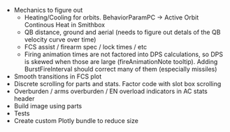 * Mechanics to figure out
	* Heating/Cooling for orbits. BehaviorParamPC -> Active Orbit Continous Heat in Smithbox
	* QB distance, ground and aerial (needs to figure out detals of the QB velocity curve
		  over time)
	* FCS assist / firearm spec / lock times / etc
	* Firing animation times are not factored into DPS calculations, so DPS is skewed when 
	  those are large (fireAnimationNote tooltip). Adding BurstFireInterval should correct
	  many of them (especially missiles)
* Smooth transitions in FCS plot
* Discrete scrolling for parts and stats. Factor code with slot box scrolling
* Overburden / arms overburden / EN overload indicators in AC stats header
* Build image using parts
* Tests
* Create custom Plotly bundle to reduce size